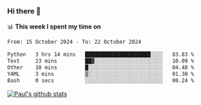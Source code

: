### Hi there 👋

📊 **This week I spent my time on**
<!--START_SECTION:waka-->

```txt
From: 15 October 2024 - To: 22 October 2024

Python   3 hrs 14 mins   █████████████████████░░░░   83.83 %
Text     23 mins         ██▓░░░░░░░░░░░░░░░░░░░░░░   10.09 %
Other    10 mins         █░░░░░░░░░░░░░░░░░░░░░░░░   04.48 %
YAML     3 mins          ▒░░░░░░░░░░░░░░░░░░░░░░░░   01.30 %
Bash     0 secs          ░░░░░░░░░░░░░░░░░░░░░░░░░   00.24 %
```

<!--END_SECTION:waka-->


[![Paul's github stats](https://github-readme-stats.vercel.app/api?username=mickeyouyou&theme=dracula&show_icons=true)](https://github.com/anuraghazra/github-readme-stats)
